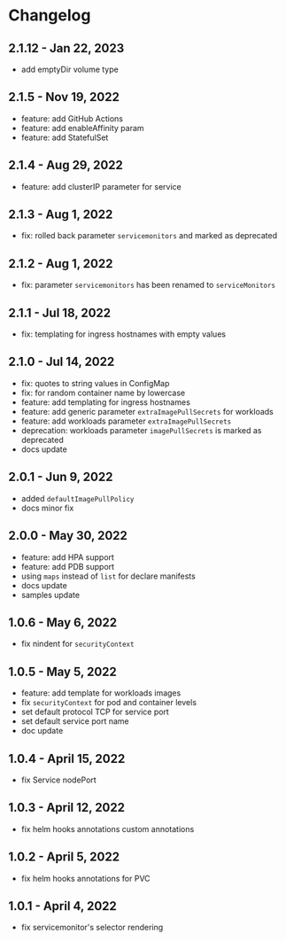 # Changelog

## 2.1.12 - Jan 22, 2023
* add emptyDir volume type

## 2.1.5 - Nov 19, 2022

* feature: add GitHub Actions
* feature: add enableAffinity param
* feature: add StatefulSet

## 2.1.4 - Aug 29, 2022

* feature: add clusterIP parameter for service

## 2.1.3 - Aug 1, 2022

* fix: rolled back parameter `servicemonitors` and marked as deprecated

## 2.1.2 - Aug 1, 2022

* fix: parameter `servicemonitors` has been renamed to `serviceMonitors`

## 2.1.1 - Jul 18, 2022

* fix: templating for ingress hostnames with empty values

## 2.1.0 - Jul 14, 2022

* fix: quotes to string values in ConfigMap
* fix: for random container name by lowercase
* feature: add templating for ingress hostnames
* feature: add generic parameter `extraImagePullSecrets` for workloads
* feature: add workloads parameter `extraImagePullSecrets`
* deprecation: workloads parameter `imagePullSecrets` is marked as deprecated
* docs update

## 2.0.1 - Jun 9, 2022

* added `defaultImagePullPolicy`
* docs minor fix

## 2.0.0 - May 30, 2022

* feature: add HPA support
* feature: add PDB support
* using `maps` instead of `list` for declare manifests
* docs update
* samples update

## 1.0.6 - May 6, 2022

* fix nindent for `securityContext`

## 1.0.5 - May 5, 2022

* feature: add template for workloads images
* fix `securityContext` for pod and container levels
* set default protocol TCP for service port
* set default service port name
* doc update

## 1.0.4 - April 15, 2022

* fix Service nodePort

## 1.0.3 - April 12, 2022

* fix helm hooks annotations custom annotations

## 1.0.2 - April 5, 2022

* fix helm hooks annotations for PVC

## 1.0.1 - April 4, 2022

* fix servicemonitor's selector rendering
